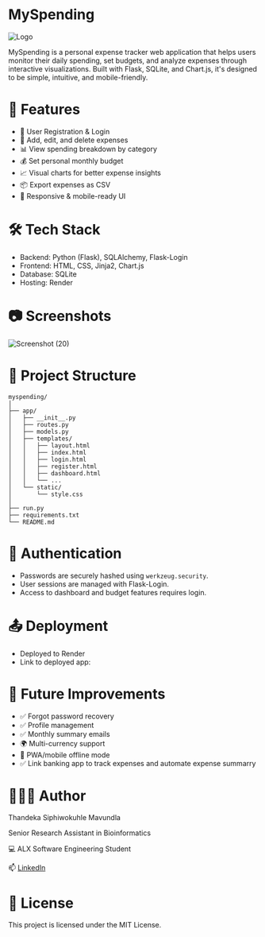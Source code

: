 # MySpending
![Logo](https://github.com/user-attachments/assets/ede2b57f-7ada-4217-9720-f5a67a186714)

MySpending is a personal expense tracker web application that helps users monitor their daily spending, set budgets, and analyze expenses through interactive visualizations. Built with Flask, SQLite, and Chart.js, it's designed to be simple, intuitive, and mobile-friendly.

# 🚀 Features

- 🔐 User Registration & Login
- 📝 Add, edit, and delete expenses
- 📊 View spending breakdown by category
- 💰 Set personal monthly budget
- 📈 Visual charts for better expense insights
- 📦 Export expenses as CSV
- 📱 Responsive & mobile-ready UI

# 🛠️ Tech Stack

- Backend: Python (Flask), SQLAlchemy, Flask-Login
- Frontend: HTML, CSS, Jinja2, Chart.js
- Database: SQLite
- Hosting: Render

# 📷 Screenshots
![Screenshot (20)](https://github.com/user-attachments/assets/b4c4324d-9967-4021-a94a-56e085161ba5)

# 📁 Project Structure

```
myspending/
│
├── app/
│   ├── __init__.py
│   ├── routes.py
│   ├── models.py
│   ├── templates/
│   │   ├── layout.html
│   │   ├── index.html
│   │   ├── login.html
│   │   ├── register.html
│   │   ├── dashboard.html
│   │   └── ...
│   └── static/
│       └── style.css
│
├── run.py
├── requirements.txt
└── README.md
```

# 🔐 Authentication

- Passwords are securely hashed using `werkzeug.security`.
- User sessions are managed with Flask-Login.
- Access to dashboard and budget features requires login.

# 📤 Deployment

- Deployed to Render
- Link to deployed app:

# 📌 Future Improvements

- ✅ Forgot password recovery
- ✅ Profile management
- ✅ Monthly summary emails
- 🌍 Multi-currency support
- 📱 PWA/mobile offline mode
- ✅ Link banking app to track expenses and automate expense summarry

# 👩🏽‍💻 Author

Thandeka Siphiwokuhle Mavundla

Senior Research Assistant in Bioinformatics

💻 ALX Software Engineering Student

📫 [LinkedIn](www.linkedin.com/in/thandeka-mavundla-01b232188)

# 📄 License
This project is licensed under the MIT License.
